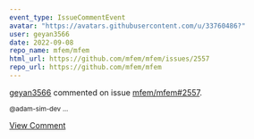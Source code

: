 ```yaml
---
event_type: IssueCommentEvent
avatar: "https://avatars.githubusercontent.com/u/33760486?"
user: geyan3566
date: 2022-09-08
repo_name: mfem/mfem
html_url: https://github.com/mfem/mfem/issues/2557
repo_url: https://github.com/mfem/mfem
---
```


<a href='https://github.com/geyan3566' target='_blank'>geyan3566</a> commented on issue <a href='https://github.com/mfem/mfem/issues/2557' target='_blank'>mfem/mfem#2557</a>.

<small>@adam-sim-dev ...</small>

<a href='https://github.com/mfem/mfem/issues/2557' target='_blank'>View Comment</a>